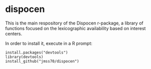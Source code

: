 # dispocen

This is the main respository of the Dispocen r-package, a library of functions focused on the lexicographic availability based on interest centers.

In order to install it, execute in a R prompt:

    install.packages("devtools")
    library(devtools)
    install_github("jmss70/dispocen")
